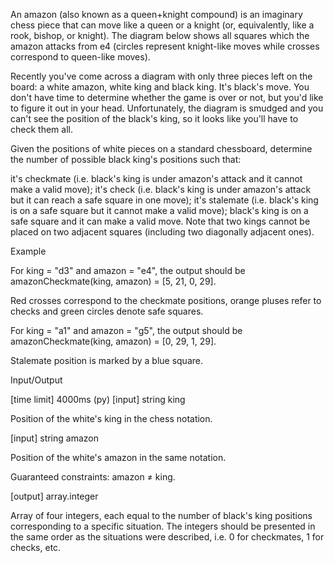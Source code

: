 An amazon (also known as a queen+knight compound) is an imaginary chess piece that can move like a queen or a knight (or, equivalently, like a rook, bishop, or knight). The diagram below shows all squares which the amazon attacks from e4 (circles represent knight-like moves while crosses correspond to queen-like moves).



Recently you've come across a diagram with only three pieces left on the board: a white amazon, white king and black king. It's black's move. You don't have time to determine whether the game is over or not, but you'd like to figure it out in your head. Unfortunately, the diagram is smudged and you can't see the position of the black's king, so it looks like you'll have to check them all.

Given the positions of white pieces on a standard chessboard, determine the number of possible black king's positions such that:

it's checkmate (i.e. black's king is under amazon's attack and it cannot make a valid move);
it's check (i.e. black's king is under amazon's attack but it can reach a safe square in one move);
it's stalemate (i.e. black's king is on a safe square but it cannot make a valid move);
black's king is on a safe square and it can make a valid move.
Note that two kings cannot be placed on two adjacent squares (including two diagonally adjacent ones).

Example

For king = "d3" and amazon = "e4", the output should be
amazonCheckmate(king, amazon) = [5, 21, 0, 29].



Red crosses correspond to the checkmate positions, orange pluses refer to checks and green circles denote safe squares.

For king = "a1" and amazon = "g5", the output should be
amazonCheckmate(king, amazon) = [0, 29, 1, 29].



Stalemate position is marked by a blue square.

Input/Output

[time limit] 4000ms (py)
[input] string king

Position of the white's king in the chess notation.

[input] string amazon

Position of the white's amazon in the same notation.

Guaranteed constraints:
amazon ≠ king.

[output] array.integer

Array of four integers, each equal to the number of black's king positions corresponding to a specific situation. The integers should be presented in the same order as the situations were described, i.e. 0 for checkmates, 1 for checks, etc.
